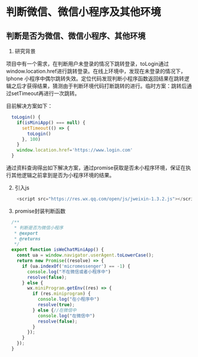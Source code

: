 # 判断微信、微信小程序及其他环境

## 判断是否为微信、微信小程序、其他环境

1. 研究背景

项目中有一个需求，在判断用户未登录的情况下跳转登录，toLogin通过window.location.href进行跳转登录。在线上环境中，发现在未登录的情况下，Iphone 小程序中偶尔跳转失效。定位代码发现判断小程序函数返回结果在跳转逻辑之后才获得结果，猜测由于判断环境代码打断跳转的进行。临时方案：跳转后通过setTimeout再进行一次跳转。

目前解决方案如下：

```js
  toLogin() {
    if(isMiniApp() === null) {
      setTimeout(() => {
        toLogin()
      }, 100)
    }
    window.location.href='https://www.login.com'
  }
```

通过资料查询得出如下解决方案，通过promise获取是否未小程序环境，保证在执行其他逻辑之前拿到是否为小程序环境的结果。

2. 引入js

```js
    <script src="https://res.wx.qq.com/open/js/jweixin-1.3.2.js"></script>
```

3. promise封装判断函数

```js
  /**
   * 判断是否为微信小程序
   * @export
   * @returns
   */
  export function isWeChatMiniApp() {
    const ua = window.navigator.userAgent.toLowerCase();
    return new Promise((resolve) => {
      if (ua.indexOf('micromessenger') == -1) {
        console.log("不在微信或者小程序中")
        resolve(false);
      } else {
        wx.miniProgram.getEnv((res) => {
          if (res.miniprogram) {
            console.log("在小程序中")
            resolve(true);
          } else {//在微信中
            console.log("在微信中")
            resolve(false);
          }
        });
      }
    });
  }
```
